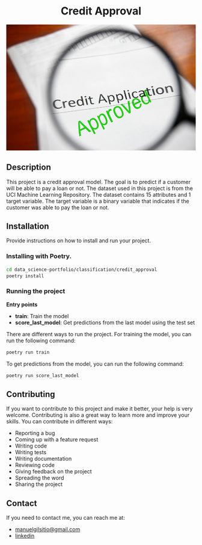 <h1 style="text-align: center;">Credit Approval</h1>


![Iris](credit_approval/notebooks/approved.jpeg)

## Description

This project is a credit approval model. The goal is to predict if a customer will be able to pay a loan or not. The dataset used in this project is from the UCI Machine Learning Repository. The dataset contains 15 attributes and 1 target variable. The target variable is a binary variable that indicates if the customer was able to pay the loan or not. 

## Installation

Provide instructions on how to install and run your project.

### Installing with Poetry.

```bash
cd data_science-portfolio/classification/credit_approval
poetry install
```

### Running the project

**Entry points** 

- **train**: Train the model
- **score_last_model**: Get predictions from the last model using the test set


There are different ways to run the project. For training the model, you can run the following command:

```bash
poetry run train
```

To get predictions from the model, you can run the following command:
```bash
poetry run score_last_model
```

## Contributing

If you want to contribute to this project and make it better, your help is very welcome. Contributing is also a great way to learn more and improve your skills. You can contribute in different ways:

- Reporting a bug
- Coming up with a feature request
- Writing code
- Writing tests
- Writing documentation
- Reviewing code
- Giving feedback on the project
- Spreading the word
- Sharing the project
  
## Contact

If you need to contact me, you can reach me at:

- [manuelgilsitio@gmail.com](manuelgilsitio@gmail.com)
- [linkedin](www.linkedin.com/in/manuelgilmatheus)
  